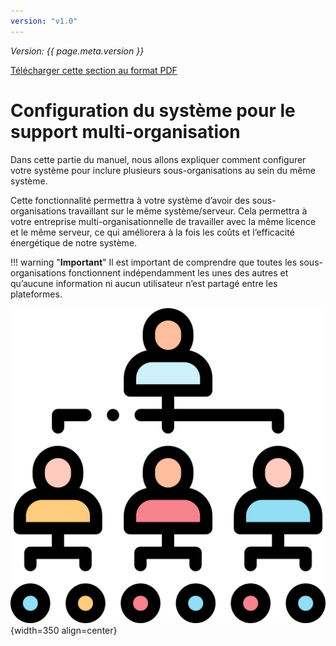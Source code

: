```yaml
---
version: "v1.0"
---
```


<span class="version-label">*Version: {{ page.meta.version }}*</span>

<div class="no-pdf">
  <a class="md-button print-button" href="../../pdfs/fr/Multi tenant system.pdf" target="_blank">
    Télécharger cette section au format PDF
  </a>
</div>

# Configuration du système pour le support multi-organisation

Dans cette partie du manuel, nous allons expliquer comment configurer votre système pour inclure plusieurs sous-organisations au sein du même système.

Cette fonctionnalité permettra à votre système d’avoir des sous-organisations travaillant sur le même système/serveur. Cela permettra à votre entreprise multi-organisationnelle de travailler avec la même licence et le même serveur, ce qui améliorera à la fois les coûts et l’efficacité énergétique de notre système.

!!! warning "**Important**"
    Il est important de comprendre que toutes les sous-organisations fonctionnent indépendamment les unes des autres et qu’aucune information ni aucun utilisateur n’est partagé entre les plateformes.

![Image](../img/Icons_and_more/hierarchy.png){width=350 align=center}
